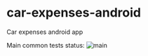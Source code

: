 # car-expenses-android
Car expenses android app

Main common tests status:
![main](https://github.com/denisrebrof/car-expences-android/workflows/RunTests/badge.svg)

